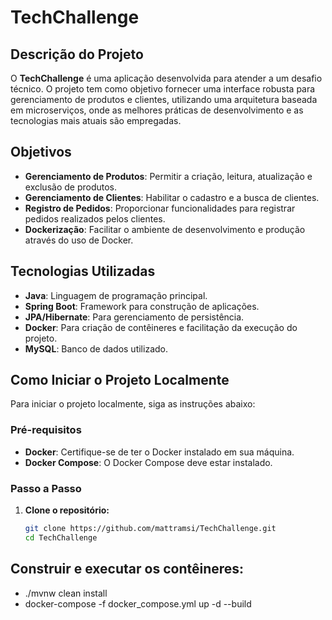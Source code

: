 # TechChallenge

## Descrição do Projeto

O **TechChallenge** é uma aplicação desenvolvida para atender a um desafio técnico. O projeto tem como objetivo fornecer uma interface robusta para gerenciamento de produtos e clientes, utilizando uma arquitetura baseada em microserviços, onde as melhores práticas de desenvolvimento e as tecnologias mais atuais são empregadas.

## Objetivos

- **Gerenciamento de Produtos**: Permitir a criação, leitura, atualização e exclusão de produtos.
- **Gerenciamento de Clientes**: Habilitar o cadastro e a busca de clientes.
- **Registro de Pedidos**: Proporcionar funcionalidades para registrar pedidos realizados pelos clientes.
- **Dockerização**: Facilitar o ambiente de desenvolvimento e produção através do uso de Docker.

## Tecnologias Utilizadas

- **Java**: Linguagem de programação principal.
- **Spring Boot**: Framework para construção de aplicações.
- **JPA/Hibernate**: Para gerenciamento de persistência.
- **Docker**: Para criação de contêineres e facilitação da execução do projeto.
- **MySQL**: Banco de dados utilizado.

## Como Iniciar o Projeto Localmente

Para iniciar o projeto localmente, siga as instruções abaixo:

### Pré-requisitos

- **Docker**: Certifique-se de ter o Docker instalado em sua máquina.
- **Docker Compose**: O Docker Compose deve estar instalado.

### Passo a Passo

1. **Clone o repositório:**

   ```bash
   git clone https://github.com/mattramsi/TechChallenge.git
   cd TechChallenge


## Construir e executar os contêineres:

- ./mvnw clean install
- docker-compose -f docker_compose.yml up -d --build
